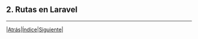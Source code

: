 ## 2. Rutas en Laravel

---
|[Atrás](./001-esta-instalacion.md)|[Índice](../Notas_laravel.md)|[Siguiente](./003-controladores-en-laravel)|